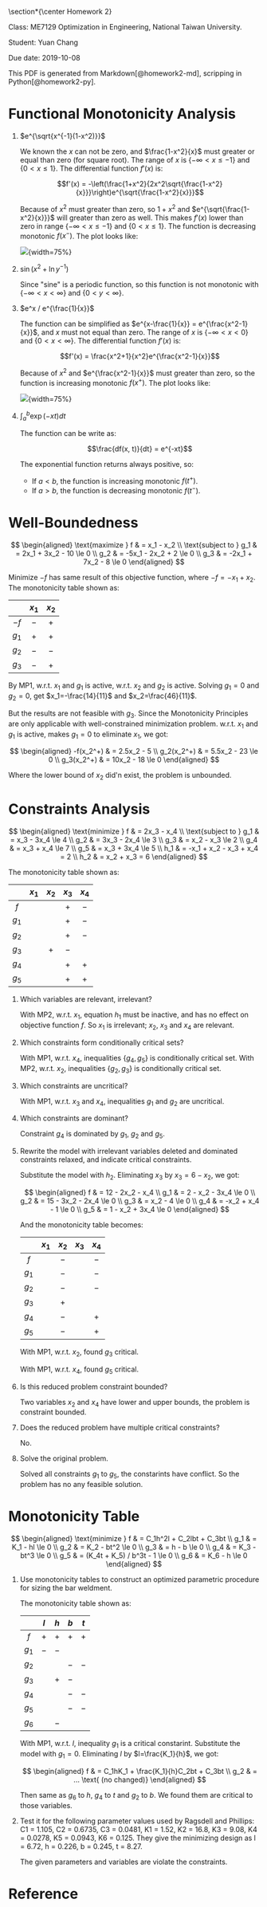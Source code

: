 \section*{\center Homework 2}

Class: ME7129 Optimization in Engineering, National Taiwan University.

Student: Yuan Chang

Due date: 2019-10-08

This PDF is generated from Markdown[@homework2-md], scripping in Python[@homework2-py].

# Functional Monotonicity Analysis

1. $e^{\sqrt{x^{-1}(1-x^2)}}$

    We known the $x$ can not be zero, and $\frac{1-x^2}{x}$ must greater or equal than zero (for square root).
    The range of $x$ is $\{-\infty < x \le -1\}$ and $\{0 < x \le 1\}$.
    The differential function $f'(x)$ is:

    $$f'(x) = -\left(\frac{1+x^2}{2x^2\sqrt{\frac{1-x^2}{x}}}\right)e^{\sqrt{\frac{1-x^2}{x}}}$$

    Because of $x^2$ must greater than zero,
    so $1+x^2$ and $e^{\sqrt{\frac{1-x^2}{x}}}$ will greater than zero as well.
    This makes $f'(x)$ lower than zero in range $\{-\infty < x \le -1\}$ and $\{0 < x \le 1\}$.
    The function is decreasing monotonic $f(x^-)$.
    The plot looks like:

    ![](img/homework2-1.png){width=75%}

1. $\sin(x^2 + \ln{y^{-1}})$

    Since "sine" is a periodic function, so this function is not monotonic with $\{-\infty < x < \infty\}$ and $\{0 < y < \infty\}$.

1. $e^x / e^{\frac{1}{x}}$

    The function can be simplified as $e^{x-\frac{1}{x}} = e^{\frac{x^2-1}{x}}$,
    and $x$ must not equal than zero.
    The range of $x$ is $\{-\infty < x < 0\}$ and $\{0 < x < \infty\}$.
    The differential function $f'(x)$ is:

    $$f'(x) = \frac{x^2+1}{x^2}e^{\frac{x^2-1}{x}}$$

    Because of $x^2$ and $e^{\frac{x^2-1}{x}}$ must greater than zero,
    so the function is increasing monotonic $f(x^+)$.
    The plot looks like:

    ![](img/homework2-2.png){width=75%}

1. $\int_{a}^{b} \exp(-xt)dt$

    The function can be write as:

    $$\frac{df(x, t)}{dt} = e^{-xt}$$

    The exponential function returns always positive, so:

    + If $a<b$, the function is increasing monotonic $f(t^+)$.
    + If $a>b$, the function is decreasing monotonic $f(t^-)$.

# Well-Boundedness

$$
\begin{aligned}
\text{maximize } f & = x_1 - x_2
\\
\text{subject to } g_1 & = 2x_1 + 3x_2 - 10 \le 0
\\
g_2 & = -5x_1 - 2x_2 + 2 \le 0
\\
g_3 & = -2x_1 + 7x_2 - 8 \le 0
\end{aligned}
$$

Minimize $-f$ has same result of this objective function,
where $-f = -x_1 + x_2$.
The monotonicity table shown as:

|   | $x_1$ | $x_2$ |
|:---:|:---:|:-----:|
| $-f$ | $-$ | $+$ |
| $g_1$ | $+$ | $+$ |
| $g_2$ | $-$ | $-$ |
| $g_3$ | $-$ | $+$ |

By MP1, w.r.t. $x_1$ and $g_1$ is active, w.r.t. $x_2$ and $g_2$ is active.
Solving $g_1=0$ and $g_2=0$, get $x_1=-\frac{14}{11}$ and $x_2=\frac{46}{11}$.

But the results are not feasible with $g_3$.
Since the Monotonicity Principles are only applicable with well-constrained minimization problem.
w.r.t. $x_1$ and $g_1$ is active, makes $g_1=0$ to eliminate $x_1$, we got:

$$
\begin{aligned}
-f(x_2^+) & = 2.5x_2 - 5
\\
g_2(x_2^+) & = 5.5x_2 - 23 \le 0
\\
g_3(x_2^+) & = 10x_2 - 18 \le 0
\end{aligned}
$$

Where the lower bound of $x_2$ did'n exist, the problem is unbounded.

# Constraints Analysis

$$
\begin{aligned}
\text{minimize } f & = 2x_3 - x_4
\\
\text{subject to } g_1 & = x_3 - 3x_4 \le 4
\\
g_2 & = 3x_3 - 2x_4 \le 3
\\
g_3 & = x_2 - x_3 \le 2
\\
g_4 & = x_3 + x_4 \le 7
\\
g_5 & = x_3 + 3x_4 \le 5
\\
h_1 & = -x_1 + x_2 - x_3 + x_4 = 2
\\
h_2 & = x_2 + x_3 = 6
\end{aligned}
$$

The monotonicity table shown as:

|   | $x_1$ | $x_2$ | $x_3$ | $x_4$ |
|:---:|:---:|:-----:|:-----:|:-----:|
| $f$ |   |   | $+$ | $-$ |
| $g_1$ |   |   | $+$ | $-$ |
| $g_2$ |   |   | $+$ | $-$ |
| $g_3$ |   | $+$ | $-$ |   |
| $g_4$ |   |   | $+$ | $+$ |
| $g_5$ |   |   | $+$ | $+$ |

1. Which variables are relevant, irrelevant?

    With MP2, w.r.t. $x_1$, equation $h_1$ must be inactive,
    and has no effect on objective function $f$.
    So $x_1$ is irrelevant; $x_2$, $x_3$ and $x_4$ are relevant.

1. Which constraints form conditionally critical sets?

    With MP1, w.r.t. $x_4$, inequalities $\{g_4, g_5\}$
    is conditionally critical set.
    With MP2, w.r.t. $x_2$, inequalities $\{g_2, g_3\}$
    is conditionally critical set.

1. Which constraints are uncritical?

    With MP1, w.r.t. $x_3$ and $x_4$, inequalities $g_1$ and
    $g_2$ are uncritical.

1. Which constraints are dominant?

    Constraint $g_4$ is dominated by $g_1$, $g_2$ and $g_5$.

1.  Rewrite the model with irrelevant variables deleted and dominated constraints relaxed,
    and indicate critical constraints.

    Substitute the model with $h_2$.
    Eliminating $x_3$ by $x_3=6-x_2$, we got:

    $$
    \begin{aligned}
    f & = 12 - 2x_2 - x_4
    \\
    g_1 & = 2 - x_2 - 3x_4 \le 0
    \\
    g_2 & = 15 - 3x_2 - 2x_4 \le 0
    \\
    g_3 & = x_2 - 4 \le 0
    \\
    g_4 & = -x_2 + x_4 - 1 \le 0
    \\
    g_5 & = 1 - x_2 + 3x_4 \le 0
    \end{aligned}
    $$

    And the monotonicity table becomes:

    |   | $x_1$ | $x_2$ | $x_3$ | $x_4$ |
    |:---:|:---:|:-----:|:-----:|:-----:|
    | $f$ |   | $-$ |   | $-$ |
    | $g_1$ |   | $-$ |   | $-$ |
    | $g_2$ |   | $-$ |   | $-$ |
    | $g_3$ |   | $+$ |   |   |
    | $g_4$ |   | $-$ |   | $+$ |
    | $g_5$ |   | $-$ |   | $+$ |

    With MP1, w.r.t. $x_2$, found $g_3$ critical.

    With MP1, w.r.t. $x_4$, found $g_5$ critical.

1. Is this reduced problem constraint bounded?

    Two variables $x_2$ and $x_4$ have lower and upper bounds,
    the problem is constraint bounded.

1. Does the reduced problem have multiple critical constraints?

    No.

1. Solve the original problem.

    Solved all constraints $g_1$ to $g_5$, the constarints have conflict.
    So the problem has no any feasible solution.

# Monotonicity Table

$$
\begin{aligned}
\text{minimize } f & = C_1h^2l + C_2lbt + C_3bt
\\
g_1 & = K_1 - hl \le 0
\\
g_2 & = K_2 - bt^2 \le 0
\\
g_3 & = h - b \le 0
\\
g_4 & = K_3 - bt^3 \le 0
\\
g_5 & = (K_4t + K_5) / b^3t - 1 \le 0
\\
g_6 & = K_6 - h \le 0
\end{aligned}
$$

1. Use monotonicity tables to construct an optimized
parametric procedure for sizing the bar weldment.

    The monotonicity table shown as:

    |   | $l$ | $h$ | $b$ | $t$ |
    |:---:|:---:|:---:|:---:|:---:|
    | $f$ | $+$ | $+$ | $+$ | $+$ |
    | $g_1$ | $-$ | $-$ |   |   |
    | $g_2$ |   |   | $-$ | $-$ |
    | $g_3$ |   | $+$ | $-$ |   |
    | $g_4$ |   |   | $-$ | $-$ |
    | $g_5$ |   |   | $-$ | $-$ |
    | $g_6$ |   | $-$ |   |   |

    With MP1, w.r.t. $l$, inequality $g_1$ is a critical constarint.
    Substitute the model with $g_1=0$.
    Eliminating $l$ by $l=\frac{K_1}{h}$, we got:

    $$
    \begin{aligned}
    f & = C_1hK_1 + \frac{K_1}{h}C_2bt + C_3bt
    \\
    g_2 & = ... \text{ (no changed)}
    \end{aligned}
    $$

    Then same as $g_6$ to $h$, $g_4$ to $t$ and $g_2$ to $b$.
    We found them are critical to those variables.

1. Test it for the following parameter values used by Ragsdell and Phillips:
C1 = 1.105, C2 = 0.6735, C3 = 0.0481, K1 = 1.52, K2 = 16.8, K3 = 9.08,
K4 = 0.0278, K5 = 0.0943, K6 = 0.125.
They give the minimizing design as l = 6.72, h = 0.226, b = 0.245, t = 8.27.

    The given parameters and variables are violate the constraints.

# Reference
